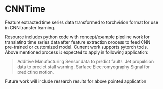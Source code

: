 # CNNTime
Feature extracted time series data transformed to torchvision format for use in CNN transfer learning. 

Resource includes python code with concept/example pipeline work for translating time series data after feature extraction process to feed CNN pre-trained or customized model. Current work supports pytorch tools. Above mentioned process is expected to apply in following application:

  > Additive Manufacturing Sensor data to predict faults.
  > Jet propulsion data to predict stall warning.
  > Surface Electromyography Signal for predicting motion.

Future work will include research results for above pointed application
